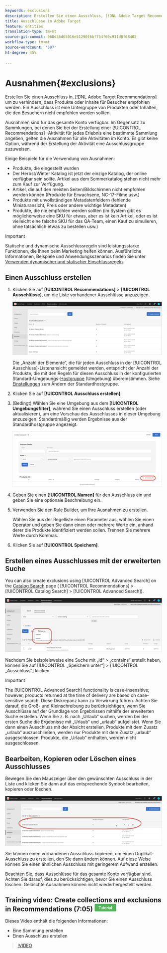 ```yaml
---
keywords: exclusions
description: Erstellen Sie einen Ausschluss, [!DNL Adobe Target Recommendations] um zu verhindern, dass Produkte oder Inhalte für Besucher empfohlen werden.
title: Ausschlüsse in Adobe Target
feature: entities
translation-type: tm+mt
source-git-commit: 968d36d65016e51290f6bf754f69c91fd8f68405
workflow-type: tm+mt
source-wordcount: '597'
ht-degree: 45%

---
```



# Ausnahmen{#exclusions}

Erstellen Sie einen Ausschluss in, [!DNL Adobe Target Recommendations] um zu verhindern, dass Produkte oder Inhalte für Besucher empfohlen werden. Ein Ausschluss ist eine Untergruppe von Produkten oder Inhalten, die den Besuchern nicht empfohlen werden sollten.

Ausnahmen sind für das gesamte Konto verfügbar. Im Gegensatz zu Sammlungen, bei denen Sie bei der Erstellung einer [!UICONTROL Recommendations] -Aktivität für jedes Erlebnis eine bestimmte Sammlung angeben, gelten die Ausnahmen für alle Aktivitäten im Konto. Es gibt keine Option, während der Erstellung der Aktivität eine Ausschlussgruppe zuzuweisen.

Einige Beispiele für die Verwendung von Ausnahmen:

* Produkte, die eingestellt wurden
* Der Herbst/Winter Katalog ist jetzt der einzige Katalog, der online verfügbar sein sollte. Artikel aus dem Sommerkatalog stehen nicht mehr zum Kauf zur Verfügung.
* Artikel, die auf den meisten Seiten/Bildschirmen nicht empfohlen werden können (Produkte für Erwachsene, NC-17-Filme usw.)
* Produkte mit unvollständigen Metadatenfeldern (fehlende Miniaturansicht, Preis oder andere wichtige Metadaten)
* Produkte, die nie empfohlen werden sollten (im System gibt es möglicherweise eine SKU für etwas, aber es ist kein Artikel, oder es ist vielleicht eine falsche SKU für das QA-Team, einen Kauf zu simulieren, ohne tatsächlich etwas zu bestellen usw.)

>[!IMPORTANT]
>
>Statische und dynamische Ausschlussregeln sind leistungsstarke Funktionen, die Ihnen beim Marketing helfen können. Ausführliche Informationen, Beispiele und Anwendungsszenarios finden Sie unter [Verwenden dynamischer und statischer Einschlussregeln](/help/c-recommendations/c-algorithms/use-dynamic-and-static-inclusion-rules.md#concept_4CB5C0FA705D4E449BD0B37B3D987F9F).

## Einen Ausschluss erstellen

1. Klicken Sie auf **[!UICONTROL Recommendations]** > **[!UICONTROL Ausschlüsse]**, um die Liste vorhandener Ausschlüsse anzuzeigen. 

   ![](assets/exclusions_list.png)

   Die „Anzahl der Elemente“, die für jeden Ausschluss in der [!UICONTROL Ausschluss]-Listenansicht gemeldet werden, entspricht der Anzahl der Produkte, die mit den Regeln für diesen Ausschluss in der konfigurierten Standard-Umgebungs-[Hostgruppe](/help/administrating-target/hosts.md) (Umgebung) übereinstimmen. Siehe [Einstellungen](/help/c-recommendations/plan-implement.md#concept_C1E1E2351413468692D6C21145EF0B84) zum Ändern der Standardhostgruppe.

1. Klicken Sie auf **[!UICONTROL Ausschluss erstellen]**.

1. (Bedingt) Wählen Sie eine Umgebung aus dem **[!UICONTROL Umgebungsfilter]**, während Sie einen Ausschluss erstellen (oder aktualisieren), um eine Vorschau des Ausschlusses in dieser Umgebung anzuzeigen. Standardmäßig werden Ergebnisse aus der Standardhostgruppe angezeigt.

   ![Ausschluss erstellen](/help/c-recommendations/c-products/assets/CreateExclusion.png)

1. Geben Sie einen **[!UICONTROL Namen]** für den Ausschluss ein und geben Sie eine optionale Beschreibung ein.

1. Verwenden Sie den Rule Builder, um Ihre Ausnahmen zu erstellen.

   Wählen Sie aus der Regelliste einen Parameter aus, wählen Sie einen Operator und geben Sie dann einen oder mehrere Werte ein, anhand derer die Produkte identifiziert werden sollen. Trennen Sie mehrere Werte durch Kommas.

1. Klicken Sie auf **[!UICONTROL Speichern]**.

## Erstellen eines Ausschlusses mit der erweiterten Suche

You can also create exclusions using [!UICONTROL Advanced Search] on the [Catalog Search](/help/c-recommendations/c-products/catalog-search.md#save-as) page ( [!UICONTROL Recommendations] > [!UICONTROL Catalog Search] > [!UICONTROL Advanced Search]).

![Speichern unter, Dialogfeld](/help/c-recommendations/c-products/assets/save-as.png)

Nachdem Sie beispielsweise eine Suche mit „id“ > „contains“ erstellt haben, können Sie auf [!UICONTROL „Speichern unter“] > [!UICONTROL „Ausschluss“] klicken.

>[!IMPORTANT]
>
>The [!UICONTROL Advanced Search] functionality is case-insensitive; however, products returned at the time of delivery are based on case-sensitive search. Diese Diskrepanz kann zu Verwirrung führen. Achten Sie darauf, die Groß- und Kleinschreibung zu berücksichtigen, wenn Sie Ausschlüsse auf der Grundlage von Ergebnissen mithilfe der erweiterten Suche erstellen. Wenn Sie z. B. nach „Urlaub“ suchen, werden bei der ersten Suche die Ergebnisse mit „Urlaub“ und „urlaub“ aufgelistet. Wenn Sie dann einen Ausschluss mit der Absicht erstellen, Produkte mit dem Zusatz „urlaub“ auszuschließen, werden nur Produkte mit dem Zusatz „urlaub“ ausgeschlossen. Produkte, die „Urlaub“ enthalten, werden nicht ausgeschlossen.

## Bearbeiten, Kopieren oder Löschen eines Ausschlusses

Bewegen Sie den Mauszeiger über den gewünschten Ausschluss in der Liste und klicken Sie dann auf das entsprechende Symbol: bearbeiten, kopieren oder löschen.

![Mauszeiger-Symbole für einen Ausschluss](/help/c-recommendations/c-products/assets/hover-exclusions.png)

Sie können einen vorhandenen Ausschluss kopieren, um einen Duplikat-Ausschluss zu erstellen, den Sie dann ändern können. Auf diese Weise können Sie einen ähnlichen Ausschluss mit geringerem Aufwand erstellen.

Beachten Sie, dass Ausschlüsse für das gesamte Konto verfügbar sind. Achten Sie darauf, dies zu berücksichtigen, bevor Sie einen Ausschluss löschen. Gelöschte Ausnahmen können nicht wiederhergestellt werden.

## Training video: Create collections and exclusions in Recommendations (7:05) ![Tutorial badge](/help/assets/tutorial.png)

Dieses Video enthält die folgenden Informationen:

* Eine Sammlung erstellen
* Einen Ausschluss erstellen

>[!VIDEO](https://video.tv.adobe.com/v/27689)